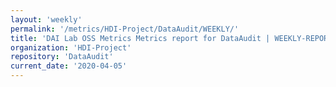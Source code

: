 ```yaml
---
layout: 'weekly'
permalink: '/metrics/HDI-Project/DataAudit/WEEKLY/'
title: 'DAI Lab OSS Metrics Metrics report for DataAudit | WEEKLY-REPORT-2020-04-05'
organization: 'HDI-Project'
repository: 'DataAudit'
current_date: '2020-04-05'
---
```

